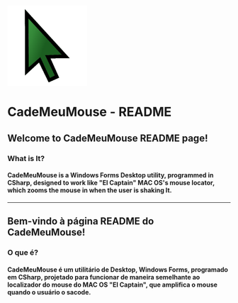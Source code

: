 
<img width="180" height="180" alt="ShakeAndFind-Logo" src="https://github.com/Gustavo-Kuze/CadeMeuMouse/blob/master/git_resources/imgs/ShakeAndFind_Ico.png">

# CadeMeuMouse - README

## Welcome to CadeMeuMouse README page!

### What is It?
#### **CadeMeuMouse** is a Windows Forms Desktop utility, programmed in CSharp, designed to work like "El Captain" MAC OS's mouse locator, which zooms the mouse in when the user is shaking It.
_____

## Bem-vindo à página README do CadeMeuMouse!

### O que é?
#### **CadeMeuMouse** é um utilitário de Desktop, Windows Forms, programado em CSharp, projetado para funcionar de maneira semelhante ao localizador do mouse do MAC OS "El Captain", que amplifica o mouse quando o usuário o sacode.



